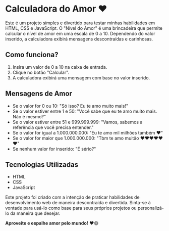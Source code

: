 # Calculadora do Amor ❤️

Este é um projeto simples e divertido para testar minhas habilidades em HTML, CSS e JavaScript. O "Nível do Amor" é uma brincadeira que permite calcular o nível de amor em uma escala de 0 a 10. Dependendo do valor inserido, a calculadora exibirá mensagens descontraídas e carinhosas.

## Como funciona?

1. Insira um valor de 0 a 10 na caixa de entrada.
2. Clique no botão "Calcular".
3. A calculadora exibirá uma mensagem com base no valor inserido.

## Mensagens de Amor

- Se o valor for 0 ou 10: "Só isso? Eu te amo muito mais!"
- Se o valor estiver entre 1 e 50: "Você sabe que eu te amo muito mais. Não é mesmo?"
- Se o valor estiver entre 51 e 999.999.999: "Vamos, sabemos a referência que você precisa entender."
- Se o valor for igual a 1.000.000.000: "Eu te amo mil milhões também ❤️"
- Se o valor for maior que 1.000.000.000: "Tbm te amo muitão ❤️❤️❤️❤️❤️❤️"
- Se nenhum valor for inserido: "É sério?"

## Tecnologias Utilizadas

- HTML
- CSS
- JavaScript

Este projeto foi criado com a intenção de praticar habilidades de desenvolvimento web de maneira descontraída e divertida. Sinta-se à vontade para usá-lo como base para seus próprios projetos ou personalizá-lo da maneira que desejar.

**Aproveite e espalhe amor pelo mundo!** ❤️😄
